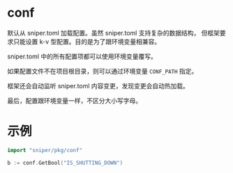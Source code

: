 # conf

默认从 sniper.toml 加载配置。虽然 sniper.toml 支持复杂的数据结构，
但框架要求只能设置 k-v 型配置。目的是为了跟环境变量相兼容。

sniper.toml 中的所有配置项都可以使用环境变量覆写。

如果配置文件不在项目根目录，则可以通过环境变量 `CONF_PATH` 指定。

框架还会自动监听 sniper.toml 内容变更，发现变更会自动热加载。

最后，配置跟环境变量一样，不区分大小写字母。

# 示例
```go
import "sniper/pkg/conf"

b := conf.GetBool("IS_SHUTTING_DOWN")
```
